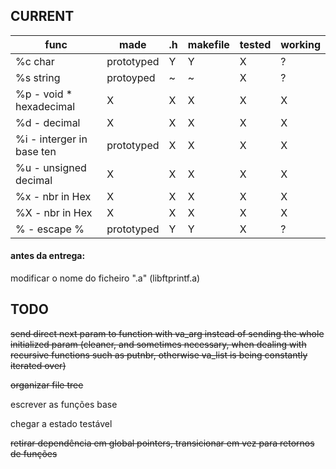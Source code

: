
## CURRENT


|	func | made | .h | makefile | tested | working |
| --- | --- | --- | --- | --- | --- |
| %c char	| prototyped | Y | Y | X | ? |
| %s string	| protoyped | ~ | ~ | X | ? |
| %p - void * hexadecimal | X | X | X | X | X |
| %d - decimal	| X | X | X | X | X |
| %i - interger in base ten	| prototyped | X | X | X | X |
| %u - unsigned decimal	| X | X | X | X | X |
| %x - nbr in Hex	| X | X | X | X | X |
| %X - nbr in Hex	| X | X | X | X | X |
| % - escape %		| prototyped | Y | Y | X | ? |

#### antes da entrega: 
modificar o nome do ficheiro ".a"
(libftprintf.a)



## TODO
~~send direct next param to function with va_arg instead of sending the whole initialized param (cleaner, and sometimes necessary, when dealing with recursive functions such as putnbr, otherwise va_list is being constantly iterated over)~~

~~organizar file tree~~

escrever as funções base 

chegar a estado testável 

~~retirar dependência em global pointers, transicionar em vez para retornos de funções~~

